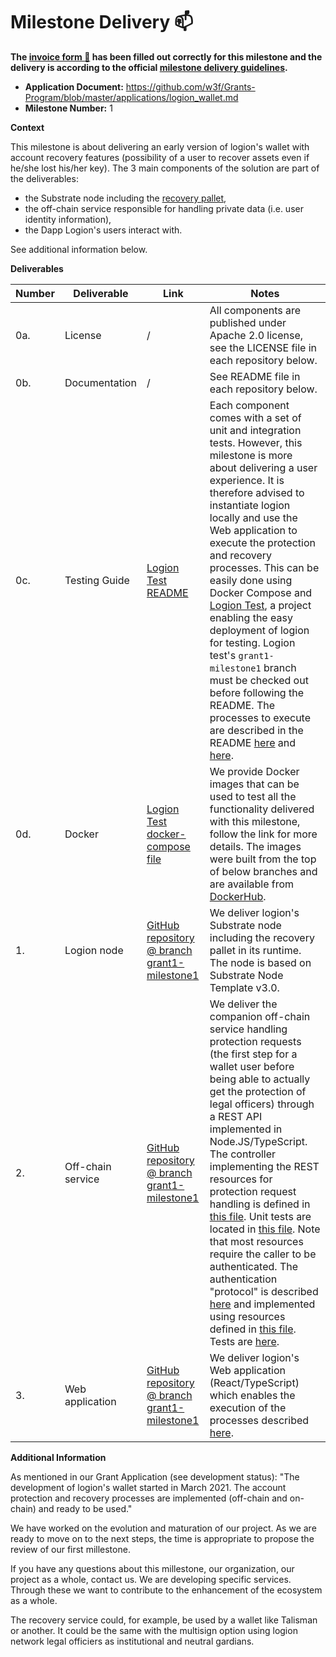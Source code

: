 # Milestone Delivery :mailbox:

**The [invoice form :pencil:](https://docs.google.com/forms/d/e/1FAIpQLSfmNYaoCgrxyhzgoKQ0ynQvnNRoTmgApz9NrMp-hd8mhIiO0A/viewform) has been filled out correctly for this milestone and the delivery is according to the official [milestone delivery guidelines](https://github.com/w3f/Grants-Program/blob/master/docs/milestone-deliverables-guidelines.md).**  

* **Application Document:** https://github.com/w3f/Grants-Program/blob/master/applications/logion_wallet.md
* **Milestone Number:** 1

**Context**

This milestone is about delivering an early version of logion's wallet with account recovery features (possibility of a user to recover assets even if he/she lost his/her key).
The 3 main components of the solution are part of the deliverables:

- the Substrate node including the [recovery pallet](https://docs.substrate.io/rustdocs/latest/pallet_recovery/index.html),
- the off-chain service responsible for handling private data (i.e. user identity information),
- the Dapp Logion's users interact with.

See additional information below.

**Deliverables**

| Number | Deliverable | Link | Notes |
| ------------- | ------------- | ------------- |------------- |
| 0a. | License | / | All components are published under Apache 2.0 license, see the LICENSE file in each repository below. |
| 0b. | Documentation | / | See README file in each repository below. |
| 0c. | Testing Guide | [Logion Test README](https://github.com/logion-network/logion-test/tree/grant1-milestone1#logion-test) | Each component comes with a set of unit and integration tests. However, this milestone is more about delivering a user experience. It is therefore advised to instantiate logion locally and use the Web application to execute the protection and recovery processes. This can be easily done using Docker Compose and [Logion Test](https://github.com/logion-network/logion-test/tree/grant1-milestone1), a project enabling the easy deployment of logion for testing. Logion test's `grant1-milestone1` branch must be checked out before following the README. The processes to execute are described in the README [here](https://github.com/logion-network/logion-test/tree/grant1-milestone1#account-protection) and [here](https://github.com/logion-network/logion-test/tree/grant1-milestone1#account-recovery). |
| 0d. | Docker | [Logion Test docker-compose file](https://github.com/logion-network/logion-test/blob/grant1-milestone1/docker-compose.yml) | We provide Docker images that can be used to test all the functionality delivered with this milestone, follow the link for more details. The images were built from the top of below branches and are available from [DockerHub](https://hub.docker.com/u/logionnetwork). |
| 1. | Logion node | [GitHub repository @ branch grant1-milestone1](https://github.com/logion-network/logion-node/tree/grant1-milestone1) | We deliver logion's Substrate node including the recovery pallet in its runtime. The node is based on Substrate Node Template v3.0. |
| 2. | Off-chain service | [GitHub repository @ branch grant1-milestone1](https://github.com/logion-network/logion-backend-ts/tree/grant1-milestone1) | We deliver the companion off-chain service handling protection requests (the first step for a wallet user before being able to actually get the protection of legal officers) through a REST API implemented in Node.JS/TypeScript. The controller implementing the REST resources for protection request handling is defined in [this file](https://github.com/logion-network/logion-backend-ts/blob/grant1-milestone1/src/logion/controllers/protectionrequest.controller.ts). Unit tests are located in [this file](https://github.com/logion-network/logion-backend-ts/blob/grant1-milestone1/test/unit/controllers/protectionrequest.controller.spec.ts). Note that most resources require the caller to be authenticated. The authentication "protocol" is described [here](https://github.com/logion-network/logion-backend-ts/blob/grant1-milestone1/doc/Authentication.md) and implemented using resources defined in [this file](https://github.com/logion-network/logion-backend-ts/blob/grant1-milestone1/src/logion/controllers/authentication.controller.ts). Tests are [here](https://github.com/logion-network/logion-backend-ts/blob/grant1-milestone1/test/unit/controllers/authentication.controller.spec.ts). |
| 3. | Web application | [GitHub repository @ branch grant1-milestone1](https://github.com/logion-network/logion-wallet/tree/grant1-milestone1) | We deliver logion's Web application (React/TypeScript) which enables the execution of the processes described [here](https://github.com/logion-network/logion-test/tree/grant1-milestone1#use-cases). |

**Additional Information**

As mentioned in our Grant Application (see development status):
"The development of logion's wallet started in March 2021. The account protection and recovery processes are implemented (off-chain and on-chain) and ready to be used."

We have worked on the evolution and maturation of our project. As we are ready to move on to the next steps, the time is appropriate to propose the review of our first millestone.

If you have any questions about this millestone, our organization, our project as a whole, contact us.
We are developing specific services. Through these we want to contribute to the enhancement of the ecosystem as a whole.

The recovery service could, for example, be used by a wallet like Talisman or another. It could be the same with the multisign option using logion network legal officiers as institutional and neutral gardians.
